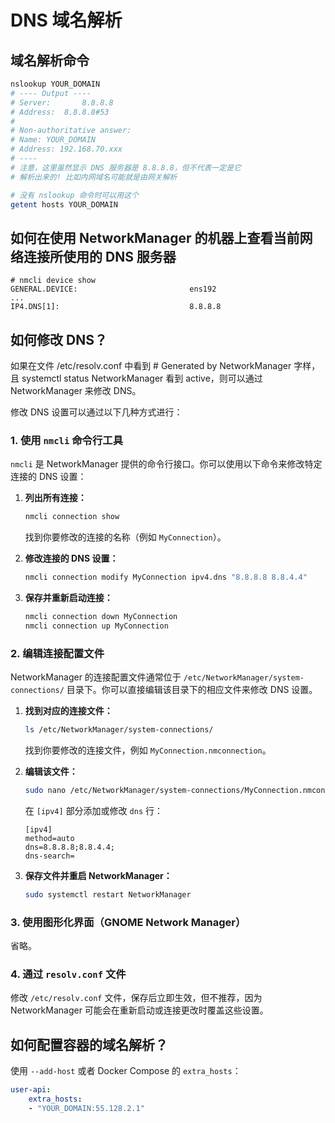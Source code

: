 # DNS 域名解析

## 域名解析命令

```bash
nslookup YOUR_DOMAIN
# ---- Output ----
# Server:		8.8.8.8
# Address:	8.8.8.8#53
# 
# Non-authoritative answer:
# Name:	YOUR_DOMAIN
# Address: 192.168.70.xxx
# ----
# 注意，这里虽然显示 DNS 服务器是 8.8.8.8，但不代表一定是它
# 解析出来的! 比如内网域名可能就是由网关解析

# 没有 nslookup 命令时可以用这个
getent hosts YOUR_DOMAIN
```

## 如何在使用 NetworkManager 的机器上查看当前网络连接所使用的 DNS 服务器

```
# nmcli device show
GENERAL.DEVICE:                         ens192
...
IP4.DNS[1]:                             8.8.8.8
```

## 如何修改 DNS？

如果在文件 /etc/resolv.conf 中看到 # Generated by NetworkManager 字样，且 systemctl status NetworkManager 看到 active，则可以通过 NetworkManager 来修改 DNS。

修改 DNS 设置可以通过以下几种方式进行：

### 1. 使用 `nmcli` 命令行工具

`nmcli` 是 NetworkManager 提供的命令行接口。你可以使用以下命令来修改特定连接的 DNS 设置：

1. **列出所有连接：**
    
    ```bash
    nmcli connection show
    ```
    
    找到你要修改的连接的名称（例如 `MyConnection`）。
    
2. **修改连接的 DNS 设置：**
    
    ```bash
    nmcli connection modify MyConnection ipv4.dns "8.8.8.8 8.8.4.4"
    ```
    
3. **保存并重新启动连接：**
    
    ```bash
    nmcli connection down MyConnection
    nmcli connection up MyConnection
    ```
    

### 2. 编辑连接配置文件

NetworkManager 的连接配置文件通常位于 `/etc/NetworkManager/system-connections/` 目录下。你可以直接编辑该目录下的相应文件来修改 DNS 设置。

1. **找到对应的连接文件：**
    
    ```bash
    ls /etc/NetworkManager/system-connections/
    ```
    
    找到你要修改的连接文件，例如 `MyConnection.nmconnection`。
    
2. **编辑该文件：**
    
    ```bash
    sudo nano /etc/NetworkManager/system-connections/MyConnection.nmconnection
    ```
    
    在 `[ipv4]` 部分添加或修改 `dns` 行：
    
    ```
    [ipv4]
    method=auto
    dns=8.8.8.8;8.8.4.4;
    dns-search=
    ```
    
3. **保存文件并重启 NetworkManager：**
    
    ```bash
    sudo systemctl restart NetworkManager
    ```
    

### 3. 使用图形化界面（GNOME Network Manager）

省略。

### 4. 通过 `resolv.conf` 文件

修改 `/etc/resolv.conf` 文件，保存后立即生效，但不推荐，因为 NetworkManager 可能会在重新启动或连接更改时覆盖这些设置。

## 如何配置容器的域名解析？

使用 `--add-host` 或者 Docker Compose 的 `extra_hosts`：

```yaml
user-api:
	extra_hosts:
    - "YOUR_DOMAIN:55.128.2.1"
```
